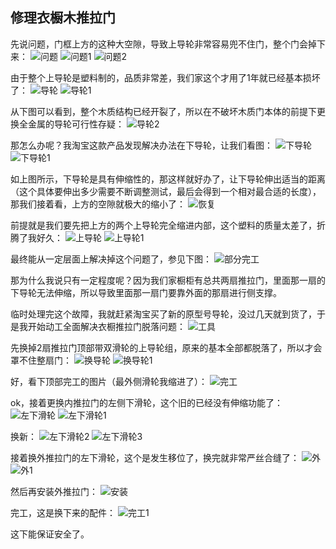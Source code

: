 ## 修理衣橱木推拉门
先说问题，门框上方的这种大空隙，导致上导轮非常容易兜不住门，整个门会掉下来：
![问题](../images/3-维修家具/01-修理衣橱木推拉门/问题.webp)
![问题1](../images/3-维修家具/01-修理衣橱木推拉门/问题1.webp)
![问题2](../images/3-维修家具/01-修理衣橱木推拉门/问题2.webp)

由于整个上导轮是塑料制的，品质非常差，我们家这个才用了1年就已经基本损坏了：
![导轮](../images/3-维修家具/01-修理衣橱木推拉门/导轮.webp)
![导轮1](../images/3-维修家具/01-修理衣橱木推拉门/导轮1.webp)

从下图可以看到，整个木质结构已经开裂了，所以在不破坏木质门本体的前提下更换全金属的导轮可行性存疑：
![导轮2](../images/3-维修家具/01-修理衣橱木推拉门/导轮2.webp)

那怎么办呢？我淘宝这款产品发现解决办法在下导轮，让我们看图：
![下导轮](../images/3-维修家具/01-修理衣橱木推拉门/下导轮.jpg)
![下导轮1](../images/3-维修家具/01-修理衣橱木推拉门/下导轮1.jpg)

如上图所示，下导轮是具有伸缩性的，那这样就好办了，让下导轮伸出适当的距离（这个具体要伸出多少需要不断调整测试，最后会得到一个相对最合适的长度），那我们接着看，上方的空隙就极大的缩小了：
![恢复](../images/3-维修家具/01-修理衣橱木推拉门/恢复.webp)

前提就是我们要先把上方的两个上导轮完全缩进内部，这个塑料的质量太差了，折腾了我好久：
![上导轮](../images/3-维修家具/01-修理衣橱木推拉门/上导轮.jpg)
![上导轮1](../images/3-维修家具/01-修理衣橱木推拉门/上导轮1.jpg)

最终能从一定层面上解决掉这个问题了，参见下图：
![部分完工](../images/3-维修家具/01-修理衣橱木推拉门/部分完工.webp)

那为什么我说只有一定程度呢？因为我们家橱柜有总共两扇推拉门，里面那一扇的下导轮无法伸缩，所以导致里面那一扇门要靠外面的那扇进行侧支撑。

临时处理完这个故障，我就赶紧淘宝买了新的原型号导轮，没过几天就到货了，于是我开始动工全面解决衣橱推拉门脱落问题：
![工具](../images/3-维修家具/01-修理衣橱木推拉门/工具.webp)

先换掉2扇推拉门顶部带双滑轮的上导轮组，原来的基本全部都脱落了，所以才会罩不住整扇门：
![换导轮](../images/3-维修家具/01-修理衣橱木推拉门/换导轮.webp)
![换导轮1](../images/3-维修家具/01-修理衣橱木推拉门/换导轮1.webp)

好，看下顶部完工的图片（最外侧滑轮我缩进了）：
![完工](../images/3-维修家具/01-修理衣橱木推拉门/完工.webp)

ok，接着更换内推拉门的左侧下滑轮，这个旧的已经没有伸缩功能了：
![左下滑轮](../images/3-维修家具/01-修理衣橱木推拉门/左下滑轮.jpg)
![左下滑轮1](../images/3-维修家具/01-修理衣橱木推拉门/左下滑轮1.jpg)

换新：
![左下滑轮2](../images/3-维修家具/01-修理衣橱木推拉门/左下滑轮2.webp)
![左下滑轮3](../images/3-维修家具/01-修理衣橱木推拉门/左下滑轮3.webp)

接着换外推拉门的左下滑轮，这个是发生移位了，换完就非常严丝合缝了：
![外](../images/3-维修家具/01-修理衣橱木推拉门/外.jpg)
![外1](../images/3-维修家具/01-修理衣橱木推拉门/外1.webp)

然后再安装外推拉门：
![安装](../images/3-维修家具/01-修理衣橱木推拉门/安装.webp)

完工，这是换下来的配件：
![完工1](../images/3-维修家具/01-修理衣橱木推拉门/完工1.webp)

这下能保证安全了。